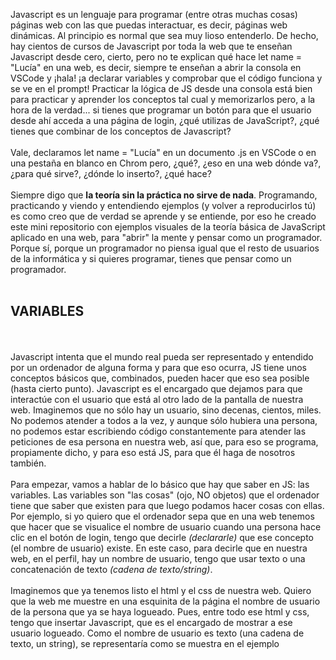 Javascript es un lenguaje para programar (entre otras muchas cosas) páginas web con las que puedas interactuar, es decir, páginas web dinámicas. Al principio es normal que sea muy lioso entenderlo. De hecho, hay cientos de cursos de Javascript por toda la web que te enseñan Javascript desde cero, cierto, pero no te explican qué hace let name = "Lucía" en una web, es decir, siempre te enseñan a abrir la consola en VSCode y ¡hala! ¡a declarar variables y comprobar que el código funciona y se ve en el prompt! Practicar la lógica de JS desde una consola está bien para practicar y aprender los conceptos tal cual y memorizarlos pero, a la hora de la verdad... si tienes que programar un botón para que el usuario desde ahí acceda a una página de login, ¿qué utilizas de JavaScript?, ¿qué tienes que combinar de los conceptos de Javascript?
<br>
<br>
Vale, declaramos let name = "Lucía" en un documento .js en VSCode o en una pestaña en blanco en Chrom pero, ¿qué?, ¿eso en una web dónde va?, ¿para qué sirve?, ¿dónde lo inserto?, ¿qué hace?
<br>
<br>
Siempre digo que <b>la teoría sin la práctica no sirve de nada</b>. Programando, practicando y viendo y entendiendo ejemplos (y volver a reproducirlos tú) es como creo que de verdad se aprende y se entiende, por eso he creado este mini repositorio con ejemplos visuales de la teoría básica de JavaScript aplicado en una web, para "abrir" la mente y pensar como un programador. Porque sí, porque un programador no piensa igual que el resto de usuarios de la informática y si quieres programar, tienes que pensar como un programador.
<br>
<br>
<h2>VARIABLES</h2>
<br>
<br>
Javascript intenta que el mundo real pueda ser representado y entendido por un ordenador de alguna forma y para que eso ocurra, JS tiene unos conceptos básicos que, combinados, pueden hacer que eso sea posible (hasta cierto punto). Javascript es el encargado que dejamos para que interactúe con el usuario que está al otro lado de la pantalla de nuestra web. Imaginemos que no sólo hay un usuario, sino decenas, cientos, miles. No podemos atender a todos a la vez, y aunque sólo hubiera una persona, no podemos estar escribiendo código constantemente para atender las peticiones de esa persona en nuestra web, así que, para eso se programa, propiamente dicho, y para eso está JS, para que él haga de nosotros también.
<br>
<br>
Para empezar, vamos a hablar de lo básico que hay que saber en JS: las variables. Las variables son "las cosas" (ojo, NO objetos) que el ordenador tiene que saber que existen para que luego podamos hacer cosas con ellas. Por ejemplo, si yo quiero que el ordenador sepa que en una web tenemos que hacer que se visualice el nombre de usuario cuando una persona hace clic en el botón de login, tengo que decirle <i>(declararle)</i> que ese concepto (el nombre de usuario) existe. En este caso, para decirle que en nuestra web, en el perfil, hay un nombre de usuario, tengo que usar texto o una concatenación de texto <i>(cadena de texto/string)</i>.
<br>
<br>
Imaginemos que ya tenemos listo el html y el css de nuestra web. Quiero que la web me muestre en una esquinita de la página el nombre de usuario de la persona que ya se haya logueado. Pues, entre todo ese html y css, tengo que insertar Javascript, que es el encargado de mostrar a ese usuario logueado. Como el nombre de usuario es texto (una cadena de texto, un string), se representaría como se muestra en el ejemplo 
